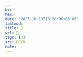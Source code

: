 ```yaml
---
bc:
hex:
date: '2025-10-13T10:28:06+08:00'
lastmod:
title: 􄪔
url: 􄪔
tags: [𥶸]
src: DCCV
note:
---
```

